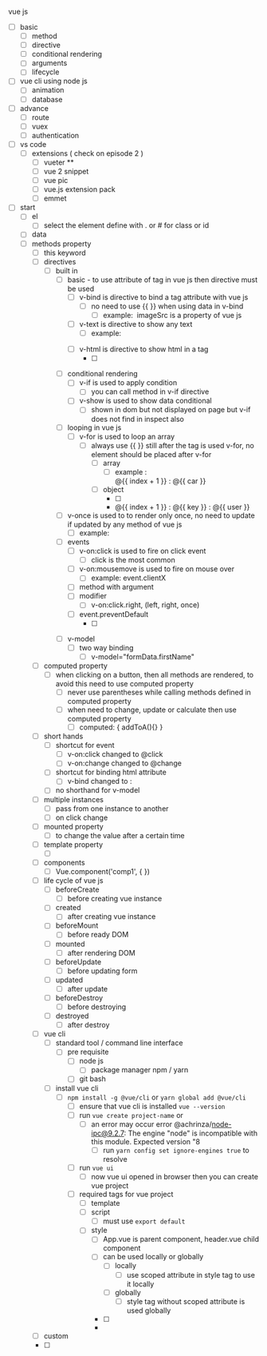 
vue js 
- [ ] basic
  - [ ] method
  - [ ] directive
  - [ ] conditional rendering
  - [ ] arguments
  - [ ] lifecycle
  
- [ ] vue cli using node js 
  - [ ] animation
  - [ ] database

- [ ] advance
  - [ ] route
  - [ ] vuex
  - [ ] authentication

- [ ] vs code
  - [ ] extensions ( check on episode 2 )
    - [ ] vueter **
    - [ ] vue 2 snippet
    - [ ] vue pic
    - [ ] vue.js extension pack 
    - [ ] emmet
  
- [ ] start 
  - [ ] el 
    - [ ] select the element define with . or # for class or id
  - [ ] data 
  - [ ] methods property
    - [ ] this keyword
    - [ ] directives
      - [ ] built in 
        - [ ] basic - to use attribute of tag in vue js then directive must be used
          - [ ] v-bind is directive to bind a tag attribute  with vue js
            - [ ] no need to use {{ }} when using data in v-bind 
              - [ ] example: <img v-bind:src='imageSrc'>  imageSrc is a property of vue js
          - [ ] v-text is directive to show any text
            - [ ] example: <p v-text="myText"></p>
          - [ ] v-html is directive to show html in a tag
            - [ ] <p v-html="myHtml"></p>
        - [ ] conditional rendering
          - [ ] v-if is used to apply condition 
            - [ ] you can call method in v-if directive 
          - [ ] v-show is used to show data conditional
            - [ ] shown in dom but not displayed on page but v-if does not find in inspect also
        - [ ] looping in vue js
          - [ ] v-for is used to loop an array 
            - [ ] always use {{ }} still after the tag is used v-for, no element should be placed after v-for
              - [ ] array
                - [ ] example :  <li v-for="(car, index) in cars"> @{{ index + 1 }} : @{{ car }} </li>
              - [ ] object
                - [ ] <li v-for="(user, key, index) in users"> @{{ index + 1 }} : @{{ key }} : @{{ user }} </li>
        - [ ] v-once is used to to render only once, no need to update if updated by any method of vue js 
          - [ ] example: 
        - [ ] events
          - [ ] v-on:click is used to fire on click event 
            - [ ] click is the most common 
          - [ ] v-on:mousemove is used to fire on mouse over
            - [ ] example: event.clientX 
          - [ ] method with argument
          - [ ] modifier
            - [ ] v-on:click.right, (left, right, once)
          - [ ] event.preventDefault
            - [ ] <form v-on:submit="handleForm"></form>
        - [ ] v-model
          - [ ] two way binding
            - [ ]  v-model="formData.firstName" 
    - [ ] computed property
      - [ ] when clicking on a button, then all methods are rendered, to avoid this need to use computed property
        - [ ] never use parentheses while calling methods defined in computed property
        - [ ] when need to change, update or calculate then use computed property
          - [ ] computed: { addToA(){} }
    - [ ] short hands
      - [ ] shortcut for event
        - [ ] v-on:click changed to @click
        - [ ] v-on:change changed to @change
      - [ ] shortcut for binding html attribute
        - [ ] v-bind changed to :
      - [ ] no shorthand for v-model
    - [ ] multiple instances
      - [ ] pass from one instance to another
      - [ ] on click change
    - [ ] mounted property
      - [ ] to change the value after a certain time 
    - [ ] template property
      - [ ] <template></template>
    - [ ] components
      - [ ] Vue.component('comp1', { })
    - [ ] life cycle of vue js
      - [ ] beforeCreate
        - [ ] before creating vue instance
      - [ ] created
        - [ ] after creating vue instance
      - [ ] beforeMount 
        - [ ] before ready DOM 
      - [ ] mounted
        - [ ] after rendering DOM
      - [ ] beforeUpdate
        - [ ] before updating form
      - [ ] updated
        - [ ] after update
      - [ ] beforeDestroy
        - [ ] before destroying 
      - [ ] destroyed
        - [ ] after destroy
    - [ ] vue cli
      - [ ] standard tool / command line interface 
        - [ ] pre requisite
          - [ ] node js
            - [ ] package manager npm / yarn
          - [ ] git bash
      - [ ] install vue cli
        - [ ] `npm install -g @vue/cli` or `yarn global add @vue/cli`
          - [ ] ensure that vue cli is installed `vue --version`
          - [ ] run `vue create project-name` or 
            - [ ] an error may occur error @achrinza/node-ipc@9.2.7: The engine "node" is incompatible with this module. Expected version "8
              - [ ] run `yarn config set ignore-engines true` to resolve 
          - [ ] run `vue ui`
            - [ ] now vue ui opened in browser then you can create vue project
          - [ ] required tags for vue project
            - [ ] template
            - [ ] script
              - [ ] must use `export default`
            - [ ] style
              - [ ] App.vue is parent component, header.vue child component
              - [ ] can be used locally or globally
                - [ ] locally
                  - [ ] use scoped attribute in style tag to use it locally
                - [ ] globally
                  - [ ] style tag without scoped attribute is used globally
              - [ ] 
              - 
    - [ ] custom
    - [ ] 